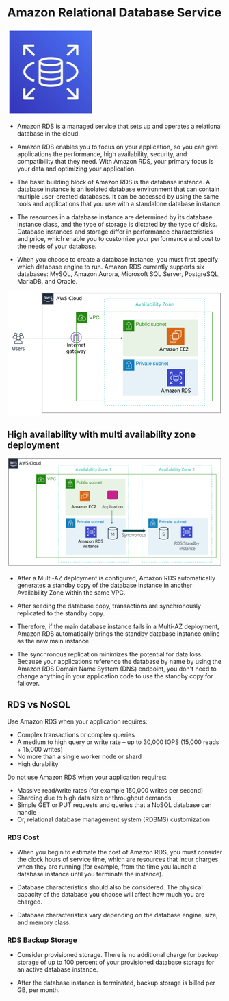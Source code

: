 # Amazon Relational Database Service

![RDS](./images/rds.png)

- Amazon RDS is a managed service that sets up and operates a relational database in the cloud.

- Amazon RDS enables you to focus on your application, so you can give applications the performance, high availability, security, and compatibility that they need. With Amazon RDS, your primary focus is your data and optimizing your application.

- The basic building block of Amazon RDS is the database instance. A database instance is an isolated database environment that can contain multiple user-created databases. It can be accessed by using the same tools and applications that you use with a standalone database instance.

- The resources in a database instance are determined by its database instance class, and the type of storage is dictated by the type of disks. Database instances and storage differ in performance characteristics and price, which enable you to customize your performance and cost to the needs of your database.

- When you choose to create a database instance, you must first specify which database engine to run. Amazon RDS currently supports six databases: MySQL, Amazon Aurora, Microsoft SQL Server, PostgreSQL, MariaDB, and Oracle.

![RDS in VPC](./images/rds-vpc.png)

## High availability with multi availability zone deployment

![RDS in VPC](./images/rds-multi-az.png)

- After a Multi-AZ deployment is configured, Amazon RDS automatically generates a standby copy of the database instance in
  another Availability Zone within the same VPC.

- After seeding the database copy, transactions are synchronously replicated to the standby copy.

- Therefore, if the main database instance fails in a Multi-AZ deployment, Amazon RDS automatically brings the standby database instance online as the new main instance.

- The synchronous replication minimizes the potential for data loss. Because your applications reference the database by name by using the Amazon RDS Domain Name System (DNS) endpoint, you don't need to change anything in your application code to use the standby copy for failover.

## RDS vs NoSQL

Use Amazon RDS when your application requires:

- Complex transactions or complex queries
- A medium to high query or write rate – up to 30,000 IOPS (15,000 reads + 15,000 writes)
- No more than a single worker node or shard
- High durability

Do not use Amazon RDS when your application requires:

- Massive read/write rates (for example 150,000 writes per second)
- Sharding due to high data size or throughput demands
- Simple GET or PUT requests and queries that a NoSQL database can handle
- Or, relational database management system (RDBMS) customization

### RDS Cost

- When you begin to estimate the cost of Amazon RDS, you must consider the clock hours of service time, which are resources that incur charges when they are running (for example, from the time you launch a database instance until you terminate the instance).

- Database characteristics should also be considered. The physical capacity of the database you choose will affect how much you are charged.

- Database characteristics vary depending on the database engine, size, and memory class.

### RDS Backup Storage

- Consider provisioned storage. There is no additional charge for backup storage of up to 100 percent of your provisioned database storage for an active database instance.

- After the database instance is terminated, backup storage is billed per GB, per month.
